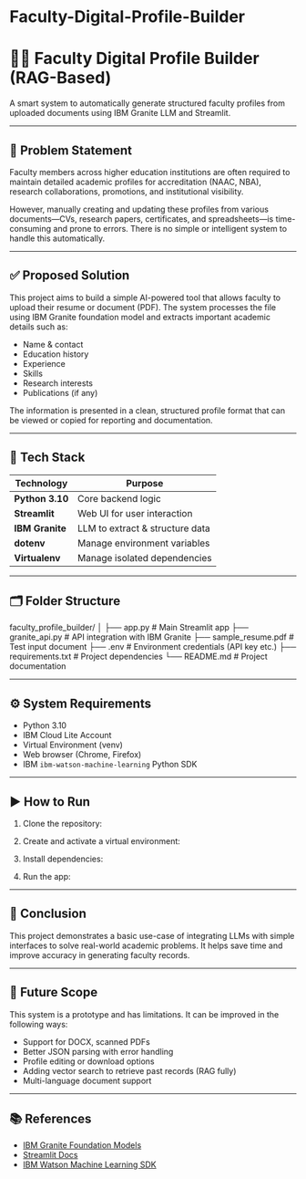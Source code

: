 ﻿# Faculty-Digital-Profile-Builder

# 👩‍🏫 Faculty Digital Profile Builder (RAG-Based)

A smart system to automatically generate structured faculty profiles from uploaded documents using IBM Granite LLM and Streamlit.

---

## 📌 Problem Statement

Faculty members across higher education institutions are often required to maintain detailed academic profiles for accreditation (NAAC, NBA), research collaborations, promotions, and institutional visibility. 

However, manually creating and updating these profiles from various documents—CVs, research papers, certificates, and spreadsheets—is time-consuming and prone to errors. There is no simple or intelligent system to handle this automatically.

---

## ✅ Proposed Solution

This project aims to build a simple AI-powered tool that allows faculty to upload their resume or document (PDF). The system processes the file using IBM Granite foundation model and extracts important academic details such as:

- Name & contact
- Education history
- Experience
- Skills
- Research interests
- Publications (if any)

The information is presented in a clean, structured profile format that can be viewed or copied for reporting and documentation.

---

## 🧰 Tech Stack

| Technology      | Purpose                          |
|-----------------|----------------------------------|
| **Python 3.10** | Core backend logic               |
| **Streamlit**   | Web UI for user interaction      |
| **IBM Granite** | LLM to extract & structure data  |
| **dotenv**      | Manage environment variables     |
| **Virtualenv**  | Manage isolated dependencies     |

---

## 🗂️ Folder Structure

faculty_profile_builder/
│
├── app.py # Main Streamlit app
├── granite_api.py # API integration with IBM Granite
├── sample_resume.pdf # Test input document
├── .env # Environment credentials (API key etc.)
├── requirements.txt # Project dependencies
└── README.md # Project documentation


---

## ⚙️ System Requirements

- Python 3.10
- IBM Cloud Lite Account
- Virtual Environment (venv)
- Web browser (Chrome, Firefox)
- IBM `ibm-watson-machine-learning` Python SDK

---

## ▶️ How to Run

1. Clone the repository:

2. Create and activate a virtual environment:

3. Install dependencies:

5. Run the app:

---

## 🏁 Conclusion

This project demonstrates a basic use-case of integrating LLMs with simple interfaces to solve real-world academic problems. It helps save time and improve accuracy in generating faculty records.

---

## 🔮 Future Scope

This system is a prototype and has limitations. It can be improved in the following ways:

- Support for DOCX, scanned PDFs
- Better JSON parsing with error handling
- Profile editing or download options
- Adding vector search to retrieve past records (RAG fully)
- Multi-language document support

---

## 📚 References

- [IBM Granite Foundation Models](https://dataplatform.cloud.ibm.com/docs/content/wsj/analyze-data/fm-model-lifecycle.html)
- [Streamlit Docs](https://docs.streamlit.io)
- [IBM Watson Machine Learning SDK](https://pypi.org/project/ibm-watson-machine-learning/)


 




